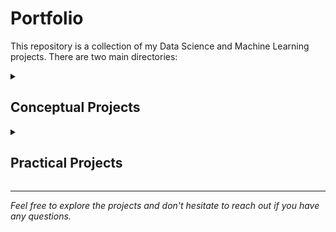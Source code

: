 # Portfolio

This repository is a collection of my Data Science and Machine Learning projects. There are two main directories:

<details>
  <summary><h2>Conceptual Projects</h2></summary>

  The Conceptual Projects directory contains several machine learning projects that I've built from scratch. The following algorithms are included:  
  - Linear Regression
  - Logistic Regression
  - K Nearest Neighbors
  <details>
    <summary><h3>Sample Images</h3></summary>

     <h4>Linear Regression Models Comparison</h4>
     <img src="Portfolio/images/Scratch vs SKLearn models.jpg" alt="Models Comparison">
    
    <img src="Portfolio/images/Scratch vs SKlearn r2 and mae.jpg " alt="Model Scores Compared">

    <img src="Portfolio/images/Scratch and SKLEARN overlaid.jpg " alt="Models Overlaid">

    <img src="conceptual_projects/k_nearest_neighbors/sample.png" alt="KNN Sample">
  </details>
</details>
 
<details>
  <summary><h2>Practical Projects</h2></summary>

  The Practical Projects directory contains projects that apply the technical knowledge demonstrated in the Skills_Showcase. Projects include:
  - Color Palette Extractor
  - Famous Paintings Color Data 

</details>


---
_Feel free to explore the projects and don't hesitate to reach out if you have any questions._
